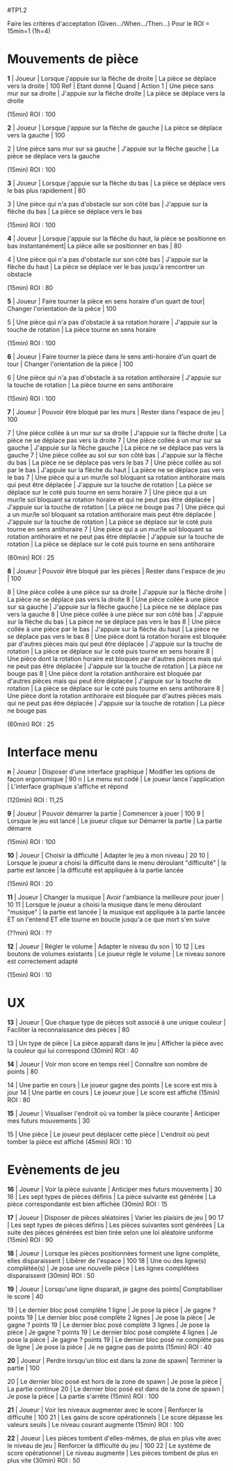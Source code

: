 #TP1.2

Faire les critères d'acceptation (Given.../When.../Then...)
Pour le ROI = 15min=1 (1h=4)
# Mouvements de pièce

**1** | Joueur | Lorsque j'appuie sur la flèche de droite | La pièce se déplace vers la droite | 100
Ref | Etant donné | Quand | Action
1 | Une pièce sans mur sur sa droite | J'appuie sur la flèche droite | La pièce se déplace vers la droite

(15min)
ROI : 100


**2** | Joueur | Lorsque j'appuie sur la flèche de gauche | La pièce se déplace vers la gauche | 100

2 | Une pièce sans mur sur sa gauche | J'appuie sur la flèche gauche | La pièce se déplace vers la gauche

(15min)
ROI : 100

**3** | Joueur | Lorsque j'appuie sur la flèche du bas | La pièce se déplace vers le bas plus rapidement | 80

3 | Une pièce qui n'a pas d'obstacle sur son côté bas | J'appuie sur la flèche du bas | La pièce se déplace vers le bas

(15min)
ROI : 100

**4** | Joueur | Lorsque j'appuie sur la flèche du haut, la pièce se positionne en bas instantanément| La pièce aille se positionner en bas | 80

4 | Une pièce qui n'a pas d'obstacle sur son côté bas | J'appuie sur la flèche du haut | La pièce se déplace ver le bas jusqu'à rencontrer un obstacle

(15min)
ROI : 80

**5** | Joueur | Faire tourner la pièce en sens horaire d'un quart de tour| Changer l'orientation de la pièce | 100

5 | Une pièce qui n'a pas d'obstacle à sa rotation horaire | J'appuie sur la touche de rotation | La pièce tourne en sens horaire

(15min)
ROI : 100

**6** | Joueur | Faire tourner la pièce dans le sens anti-horaire d'un quart de tour | Changer l'orientation de la pièce | 100

6 | Une pièce qui n'a pas d'obstacle à sa rotation antihoraire | J'appuie sur la touche de rotation | La pièce tourne en sens antihoraire 

(15min)
ROI : 100

**7** | Joueur | Pouvoir être bloqué par les murs | Rester dans l'espace de jeu | 100

7 | Une pièce collée à un mur sur sa droite | J'appuie sur la flèche droite | La pièce ne se déplace pas vers la droite
7 | Une pièce collée à un mur sur sa gauche | J'appuie sur la flèche gauche | La pièce ne se déplace pas vers la gauche
7 | Une pièce collée au sol sur son côté bas | J'appuie sur la flèche du bas | La pièce ne se déplace pas vers le bas
7 | Une pièce collée au sol par le bas | J'appuie sur la flèche du haut | La pièce ne se déplace pas vers le bas
7 | Une pièce qui a un mur/le sol bloquant sa rotation antihoraire mais qui peut être déplacée | J'appuie sur la touche de rotation | La pièce se déplace sur le coté puis tourne en sens horaire
7 | Une pièce qui a un mur/le sol bloquant sa rotation horaire et qui ne peut pas être déplacée | J'appuie sur la touche de rotation | La pièce ne bouge pas
7 | Une pièce qui a un mur/le sol bloquant sa rotation antihoraire mais peut être déplacée | J'appuie sur la touche de rotation | La pièce se déplace sur le coté puis tourne en sens antihoraire
7 | Une pièce qui a un mur/le sol bloquant sa rotation antihoraire et ne peut pas être déplacée | J'appuie sur la touche de rotation | La pièce se déplace sur le coté puis tourne en sens antihoraire

(60min)
ROI : 25

**8** | Joueur | Pouvoir être bloqué par les pièces | Rester dans l'espace de jeu | 100

8 | Une pièce collée à une pièce sur sa droite | J'appuie sur la flèche droite | La pièce ne se déplace pas vers la droite
8 | Une pièce collée à une pièce sur sa gauche | J'appuie sur la flèche gauche | La pièce ne se déplace pas vers la gauche
8 | Une pièce collée à une pièce sur son côté bas | J'appuie sur la flèche du bas | La pièce ne se déplace pas vers le bas
8 | Une pièce collée à une pièce par le bas | J'appuie sur la flèche du haut | La pièce ne se déplace pas vers le bas
8 | Une pièce dont la rotation horaire est bloquée par d'autres pièces mais qui peut être déplacée | J'appuie sur la touche de rotation | La pièce se déplace sur le coté puis tourne en sens horaire
8 | Une pièce dont la rotation horaire est bloquée par d'autres pièces mais qui ne peut pas être déplacée | J'appuie sur la touche de rotation | La pièce ne bouge pas
8 | Une pièce dont la rotation antihoraire est bloquée par d'autres pièces mais qui peut être déplacée | J'appuie sur la touche de rotation | La pièce se déplace sur le coté puis tourne en sens antihoraire
8 | Une pièce dont la rotation antihoraire est bloquée par d'autres pièces mais qui ne peut pas être déplacée | J'appuie sur la touche de rotation | La pièce ne bouge pas

(60min)
ROI : 25

# Interface menu

**n** | Joueur | Disposer d'une interface graphique | Modifier les options de façon ergonomique | 90
n | Le menu est codé | Le joueur lance l'application | L'interface graphique s'affiche et répond

(120min)
ROI : 11,25

**9** | Joueur | Pouvoir démarrer la partie | Commencer à jouer | 100
9 | Lorsque le jeu est lancé | Le joueur clique sur Démarrer la partie | La partie démarre

(15min)
ROI : 100

**10** | Joueur | Choisir la difficulté | Adapter le jeu à mon niveau | 20
10 | Lorsque le joueur a choisi la difficulté dans le menu déroulant "difficulté" | la partie est lancée | la difficulté est appliquée à la partie lancée

(15min)
ROI : 20

**11** | Joueur | Changer la musique | Avoir l'ambiance la meilleure pour jouer | 10
11 | Lorsque le joueur a choisi la musique dans le menu déroulant "musique" | la partie est lancée | la musique est appliquée à la partie lancée ET on l'entend ET elle tourne en boucle jusqu'a ce que mort s'en suive

(??min)
ROI : ??

**12** | Joueur | Régler le volume | Adapter le niveau du son | 10
12 | Les boutons de volumes existants | Le joueur règle le volume | Le niveau sonore est correctement adapté

(15min)
ROI : 10

# UX

**13** | Joueur | Que chaque type de pièces soit associé à une unique couleur | Faciliter la reconnaissance des pièces | 80

13 | Un type de pièce | La pièce apparaît dans le jeu | Afficher la pièce avec la couleur qui lui correspond
(30min)
ROI : 40

**14** | Joueur | Voir mon score en temps réel | Connaître son nombre de points | 80

14 | Une partie en cours | Le joueur gagne des points | Le score est mis à jour
14 | Une partie en cours | Le joueur joue | Le score est affiché
(15min)
ROI : 80


**15** | Joueur | Visualiser l'endroit où va tomber la pièce courante | Anticiper mes futurs mouvements | 30

15 | Une pièce | Le joueur peut déplacer cette pièce | L'endroit où peut tomber la pièce est affiché
(45min)
ROI : 10

# Evènements de jeu

**16** | Joueur | Voir la pièce suivante | Anticiper mes futurs mouvements | 30
16 | Les sept types de pièces définis | La pièce suivante est générée | La pièce correspondante est bien affichée
(30min)
ROI : 15

**17** | Joueur | Disposer de pièces aléatoires | Varier les plaisirs de jeu | 90
17 | Les sept types de pièces définis | Les pièces suivantes sont générées | La suite des pièces générées est bien tirée selon une loi aléatoire uniforme
(15min)
ROI : 90

**18** | Joueur | Lorsque les pièces positionnées forment une ligne complète, elles disparaissent | Libérer de l'espace | 100
18 | Une ou des ligne(s) complétée(s) | Je pose une nouvelle pièce | Les lignes complétées disparaissent
(30min)
ROI : 50

**19** | Joueur | Lorsqu'une ligne disparait, je gagne des points| Comptabiliser le score | 40

19 | Le dernier bloc posé complète 1 ligne | Je pose la pièce | Je gagne ? points
19 | Le dernier bloc posé complète 2 lignes | Je pose la pièce | Je gagne ? points
19 | Le dernier bloc posé complète 3 lignes | Je pose la pièce | Je gagne ? points
19 | Le dernier bloc posé complète 4 lignes | Je pose la pièce | Je gagne ? points
19 | Le dernier bloc posé ne complète pas de ligne | Je pose la pièce | Je ne gagne pas de points
(15min)
ROI : 40

**20** | Joueur | Perdre lorsqu'un bloc est dans la zone de spawn| Terminer la partie | 100

20 | Le dernier bloc posé est hors de la zone de spawn | Je pose la pièce | La partie continue
20 | Le dernier bloc posé est dans de la zone de spawn | Je pose la pièce | La partie s'arrête
(15min)
ROI : 100

**21** | Joueur | Voir les niveaux augmenter avec le score | Renforcer la difficulté | 100
21 | Les gains de score opérationnels | Le score dépasse les valeurs seuils | Le niveau courant augmente
(15min)
ROI : 100

**22** | Joueur | Les pièces tombent d'elles-mêmes, de plus en plus vite avec le niveau de jeu | Renforcer la difficulté du jeu | 100
22 | Le système de score opérationnel | Le niveau augmente | Les pièces tombent de plus en plus vite
(30min)
ROI : 50